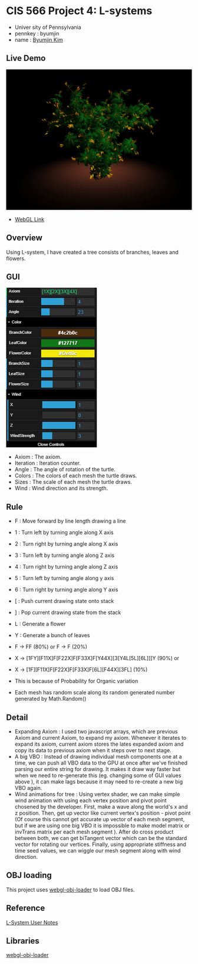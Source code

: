 # CIS 566 Project 4: L-systems

* Univer sity of Pennsylvania
* pennkey : byumjin
* name : [Byumjin Kim](https://github.com/byumjin)

## Live Demo

[![](imgs/main.png)](https://byumjin.github.io/Lsystem/)

* [WebGL Link](https://byumjin.github.io/Lsystem/)

## Overview

Using L-system, I have created a tree consists of branches, leaves and flowers. 

## GUI

![](imgs/GUI.png)

- Axiom : The axiom.
- Iteration : Iteration counter.
- Angle : The angle of rotation of the turtle.
- Colors : The colors of each mesh the turtle draws.
- Sizes : The scale of each mesh the turtle draws.
- Wind : Wind direction and its strength.


## Rule

- F :  Move forward by line length drawing a line
- 1 :  Turn left by turning angle along X axis
- 2 :  Turn right by turning angle along X axis
- 3 :  Turn left by turning angle along Z axis
- 4 :  Turn right by turning angle along Z axis
- 5 :  Turn left by turning angle along y axis
- 6 :  Turn right by turning angle along Y axis
- [ :  Push current drawing state onto stack
- ] :  Pop current drawing state from the stack
- L :  Generate a flower
- Y :  Generate a bunch of leaves

- F -> FF (80%) or F -> F (20%)
- X -> [1FY][F11X]F[F22X]F[F33X]F[Y44X][3[Y4L[5L][6L]]]Y (90%)
  or
- X -> [1F][F11X]F[F22X]F[F33X]F[6L][F44X][3FL] (10%)
- This is because of Probability for Organic variation
- Each mesh has random scale along its random generated number generated by Math.Random()

## Detail

- Expanding Axiom : I used two javascript arrays, which are previous Axiom and current Axiom, to expand my axiom. Whenever it iterates to expand its axiom, current axiom stores the lates expanded axiom and copy its data to previous axiom when it steps over to next stage.
- A big VBO : Instead of drawing individual mesh components one at a time, we can push all VBO data to the GPU at once after we've finished parsing our entire string for drawing. It makes it draw way faster but when we need to re-generate this (eg. changing some of GUI values above ), it can make lags because it may need to re-create a new big VBO again.
- Wind animations for tree : Using vertex shader, we can make simple wind animation with using each vertex position and pivot point chosened by the developer. First, make a wave along the world's x and z position. Then, get up vector like current vertex's position - pivot point (Of course this cannot get accurate up vector of each mesh segment, but if we are using one big VBO it is impossible to make model matrix or invTrans matrix per each mesh segment ). After do cross product between both, we can get biTangent vector which can be the standard vector for rotating our vertices. Finally, using appropriate stiffness and time seed values, we can wiggle our mesh segment along with wind direction.

## OBJ loading

This project uses [webgl-obj-loader](https://www.npmjs.com/package/webgl-obj-loader) to load OBJ files.

## Reference

[L-System User Notes](http://paulbourke.net/fractals/lsys/)

## Libraries

[webgl-obj-loader](https://www.npmjs.com/package/webgl-obj-loader)